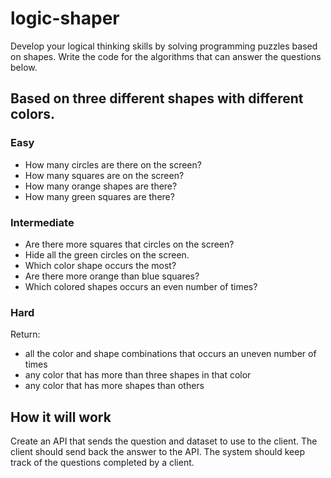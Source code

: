 # logic-shaper

Develop your logical thinking skills by solving programming puzzles based on shapes. Write the code for the algorithms that can answer the questions below.

## Based on three different shapes with different colors. 

### Easy

* How many circles are there on the screen?
* How many squares are on the screen?
* How many orange shapes are there?
* How many green squares are there?

### Intermediate

* Are there more squares that circles on the screen?
* Hide all the green circles on the screen.
* Which color shape occurs the most?
* Are there more orange than blue squares?
* Which colored shapes occurs an even number of times?

### Hard

Return:

* all the color and shape combinations that occurs an uneven number of times
* any color that has more than three shapes in that color
* any color that has more shapes than others


## How it will work

Create an API that sends the question and dataset to use to the client.
The client should send back the answer to the API.
The system should keep track of the questions completed by a client.
